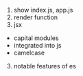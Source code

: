 1. show index.js, app.js
3. render function
2. jsx
  - capital modules
  - integrated into js
  - camelcase
3. notable features of es
